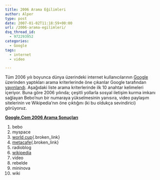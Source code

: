 ```yaml
---
title: 2006 Arama Eğilimleri
author: Alper
type: post
date: 2007-01-02T11:18:59+00:00
url: /2006-arama-egilimleri/
dsq_thread_id:
  - 972293952
categories:
  - Google
tags:
  - internet
  - video

---
```

Tüm 2006 yılı boyunca dünya üzerindeki internet kullanıcılarının [Google][1] üzerinden yaptıkları arama kriterlerinde öne çıkanlar Google tarafından [yayınlandı][2]. Aşağıdaki liste arama kriterlerinde ilk 10 anahtar kelimeleri içeriyor. Buna göre 2006 yılında; çeşitli yollarla sosyal iletişim kurma imkanı sağlayan Bebo&#8217;nun bir numaraya yükselmesinin yanısıra, video paylaşım sitelerinin ve Wikipedia&#8217;nın öne çıktığını (ki bu oldukça sevindirici) görüyoruz.

[**Google.Com 2006 Arama Sonuçları**][2] 

  1. bebo
  2. myspace
  3. [world cup][3]{.broken_link}
  4. [metacafe][4]{.broken_link}
  5. radioblog
  6. [wikipedia][5]
  7. video
  8. rebelde
  9. mininova
 10. wiki

 [1]: http://www.google.com
 [2]: http://www.google.com/intl/en/press/zeitgeist2006.html
 [3]: http://fifaworldcup.yahoo.com/
 [4]: http://www.metacafe.com/
 [5]: http://en.wikipedia.org/
